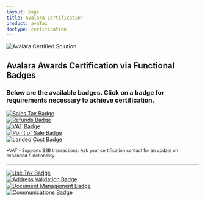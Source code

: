 ```yaml
---
layout: page
title: Avalara Certification
product: avaTax
doctype: certification
---
```

 <div class="row padding-top">
    <div class="col-sm-2">
      <img src="/public/images/devdot/badges/GENERIC.svg" class="img-responsive" alt="Avalara Certified Solution">
    </div>
    <div class="col-sm-10 padding-top">
      <h2>Avalara Awards Certification via Functional Badges</h2>
      <h3>Below are the available badges. Click on a badge for requirements necessary to achieve certification.</h3>
		 <div class="row">
		    <div class="col-sm-2">
		      <a href="sales-tax-badge"><img src="/public/images/devdot/badges/SALESTAX.svg" class="img-responsive" alt="Sales Tax Badge"></a>
		    </div>
		     <div class="col-sm-2">
		      <a href="refunds-credit-memos-badge"><img src="/public/images/devdot/badges/Refunds.SVG" class="img-responsive" alt="Refunds Badge"></a>
		    </div>
		    <div class="col-sm-2">
		      <a href="VAT-badge"><img src="/public/images/devdot/badges/VATLF.png" class="img-responsive" alt="VAT Badge"></a>
		    </div>
		    <div class="col-sm-2">
		       <a href="point-of-sale-badge"><img src="/public/images/devdot/badges/POINTOFSALE.svg" class="img-responsive" alt="Point of Sale Badge"></a>
		    </div>
		 </div>
		 <div class="row">
		    <div class="col-sm-2">
		       <a href="customs-duty-and-import-tax-badge"><img src="/public/images/devdot/badges/CustomsDutyImportTax.svg" class="img-responsive" alt="Landed Cost Badge"></a>
		    </div>
		  </div>
		 <div calss="row">
		<p><small>*VAT - Supports B2B transactions. Ask your certification contact for an update on expanded functionality.</small></p>
		</div>
<hr>
		<div class="row padding-bottom">
		    <div class="col-sm-2">
		       <a href="use-tax-badge"><img src="/public/images/devdot/badges/USETAX.svg" class="img-responsive" alt="Use Tax Badge"></a>
		    </div>
		    <div class="col-sm-2">
		       <a href="address-validation-badge"><img src="/public/images/devdot/badges/AddressValidation.svg" class="img-responsive" alt="Address Validation Badge"></a>
		    </div>
		    <div class="col-sm-2">
		       <a href="document-management-badge"><img src="/public/images/devdot/badges/DocumentManagement.svg" class="img-responsive" alt="Document Management Badge"></a>
		    </div>
		    <div class="col-sm-2">
		      <a href="communication-badge"><img src="/public/images/devdot/badges/COMMS.svg" class="img-responsive" alt="Communications Badge"></a>
		    </div>
		</div>
     </div>
 </div>

